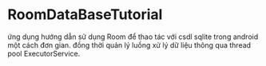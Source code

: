 # RoomDataBaseTutorial
ứng dụng hướng dẫn sử dụng Room để thao tác với csdl sqlite trong android một cách đơn gian. đồng thời quản lý luồng xử lý dữ liệu thông qua thread pool ExecutorService.
